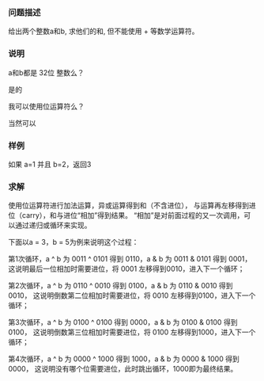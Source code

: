 ### 问题描述

给出两个整数a和b, 求他们的和, 但不能使用 + 等数学运算符。

### 说明

a和b都是 32位 整数么？

是的

我可以使用位运算符么？

当然可以

### 样例

如果 a=1 并且 b=2，返回3

### 求解

使用位运算符进行加法运算，异或运算得到和（不含进位），
与运算再左移得到进位（carry），和与进位“相加”得到结果。
“相加”是对前面过程的又一次调用，可以通过递归或循环来实现。

下面以a = 3，b = 5为例来说明这个过程：

第1次循环，a ^ b 为 0011 ^ 0101 得到 0110，a & b 为 0011 & 0101 得到 0001，
这说明最后一位相加时需要进位，将 0001 左移得到0010，进入下一个循环；

第2次循环，a ^ b 为 0110 ^ 0010 得到 0100，a & b 为 0110 & 0010 得到 0010，
这说明倒数第二位相加时需要进位，将 0010 左移得到0100，进入下一个循环；

第3次循环，a ^ b 为 0100 ^ 0100 得到 0000，a & b 为 0100 & 0100 得到 0100，
这说明倒数第三位相加时需要进位，将 0100 左移得到1000，进入下一个循环；

第4次循环，a ^ b 为 0000 ^ 1000 得到 1000，a & b 为 0000 & 1000 得到 0000，
这说明没有哪个位需要进位，此时跳出循环，1000即为最终结果。
